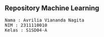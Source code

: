 ## Repository Machine Learning

<pre>
Nama : Avrilia Viananda Nagita
NIM : 2311110010
Kelas : S1SD04-A
</pre>
